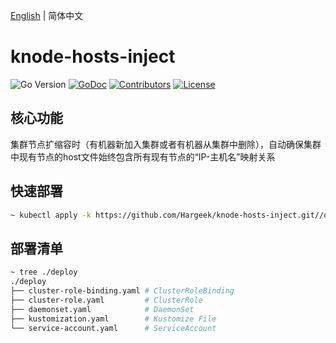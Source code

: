 [English](./README.md) | 简体中文

# knode-hosts-inject

![Go Version](https://img.shields.io/badge/Go-%3E%3D%201.22-%23007d9c)
[![GoDoc](https://godoc.org/github.com/hargeek/gin-auto-redoc?status.svg)](https://pkg.go.dev/github.com/hargeek/gin-auto-redoc)
[![Contributors](https://img.shields.io/github/contributors/hargeek/gin-auto-redoc)](https://github.com/hargeek/gin-auto-redoc/graphs/contributors)
[![License](https://img.shields.io/github/license/hargeek/gin-auto-redoc)](./LICENSE)

## 核心功能

集群节点扩缩容时（有机器新加入集群或者有机器从集群中删除），自动确保集群中现有节点的host文件始终包含所有现有节点的“IP-主机名”映射关系

## 快速部署

```bash
~ kubectl apply -k https://github.com/Hargeek/knode-hosts-inject.git//deploy\?ref\=master
```

## 部署清单

```bash
~ tree ./deploy
./deploy
├── cluster-role-binding.yaml # ClusterRoleBinding
├── cluster-role.yaml         # ClusterRole
├── daemonset.yaml            # DaemonSet
├── kustomization.yaml        # Kustomize File
└── service-account.yaml      # ServiceAccount
```
